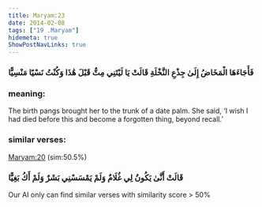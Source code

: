 ```yaml
---
title: Maryam:23
date: 2014-02-08
tags: ["19 .Maryam"]
hidemeta: true 
ShowPostNavLinks: true 
---
```

### فَأَجَاءَهَا الْمَخَاضُ إِلَىٰ جِذْعِ النَّخْلَةِ قَالَتْ يَا لَيْتَنِي مِتُّ قَبْلَ هَٰذَا وَكُنْتُ نَسْيًا مَنْسِيًّا
### meaning: 
The birth pangs brought her to the trunk of a date palm. She said, ‘I wish I had died before this and become a forgotten thing, beyond recall.’
### similar verses: 

[Maryam:20](/19/20) (sim:50.5%)

### قَالَتْ أَنَّىٰ يَكُونُ لِي غُلَامٌ وَلَمْ يَمْسَسْنِي بَشَرٌ وَلَمْ أَكُ بَغِيًّا

Our AI only can find similar verses with similarity score > 50% 




